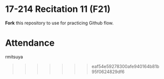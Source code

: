 # 17-214 Recitation 11 (F21)
**Fork** this repository to use for practicing Github flow.

# Attendance

rmitsuya
>>>>>>> eaf54e59278300afe940164b81b95f0624829df6
